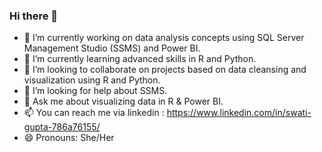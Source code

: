 ### Hi there 👋

- 🔭 I’m currently working on data analysis concepts using SQL Server Management Studio (SSMS) and Power BI.
- 🌱 I’m currently learning advanced skills in R and Python.
- 👯 I’m looking to collaborate on projects based on data cleansing and visualization using R and Python.
- 🤔 I’m looking for help about SSMS.
- 💬 Ask me about visualizing data in R & Power BI.
- 📫 You can reach me via linkedin : https://www.linkedin.com/in/swati-gupta-786a76155/
- 😄 Pronouns: She/Her
